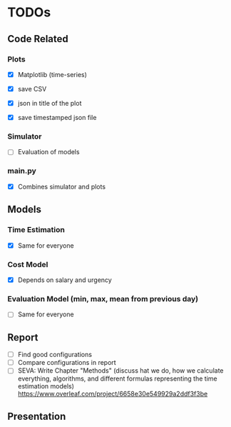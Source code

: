 # TODOs

## Code Related
### Plots
- [x] Matplotlib (time-series)
- [x] save CSV
- [x] json in title of the plot
- [x] save timestamped json file


### Simulator
- [ ] Evaluation of models

### main.py
- [x] Combines simulator and plots

## Models
### Time Estimation
- [x] Same for everyone

### Cost Model
- [x] Depends on salary and urgency

### Evaluation Model (min, max, mean from previous day)
- [ ] Same for everyone

## Report
- [ ] Find good configurations
- [ ] Compare configurations in report
- [ ] SEVA: Write Chapter "Methods" (discuss hat we do, how we calculate everything, algorithms, and different formulas representing the time estimation models) https://www.overleaf.com/project/6658e30e549929a2ddf3f3be

## Presentation